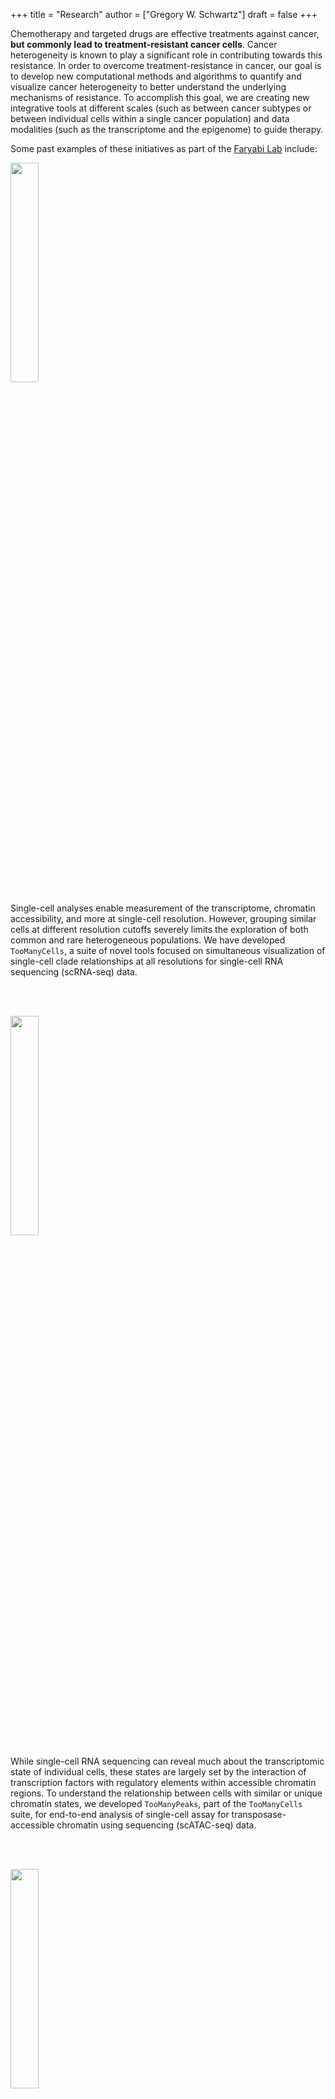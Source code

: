 +++
title = "Research"
author = ["Gregory W. Schwartz"]
draft = false
+++

Chemotherapy and targeted drugs are effective treatments against cancer, **but
commonly lead to treatment-resistant cancer cells**. Cancer heterogeneity is known
to play a significant role in contributing towards this resistance. In order to
overcome treatment-resistance in cancer, our goal is to develop new
computational methods and algorithms to quantify and visualize cancer
heterogeneity to better understand the underlying mechanisms of resistance. To
accomplish this goal, we are creating new integrative tools at different scales
(such as between cancer subtypes or between individual cells within a single
cancer population) and data modalities (such as the transcriptome and the
epigenome) to guide therapy.

Some past examples of these initiatives as part of the [Faryabi Lab](https://faryabilab.com/) include:

<div class="clearfix">

<img src=/img/too-many-cells.svg class="pull-left" style="margin-right:5%;width:30%;height:auto" />

Single-cell analyses enable measurement of the transcriptome, chromatin
accessibility, and more at single-cell resolution. However, grouping similar
cells at different resolution cutoffs severely limits the exploration of both
common and rare heterogeneous populations. We have developed `TooManyCells`, a
suite of novel tools focused on simultaneous visualization of single-cell clade
relationships at all resolutions for single-cell RNA sequencing (scRNA-seq)
data.

</div>

<br></br>

<div class="clearfix">

<img src=/img/too-many-peaks-graphical-abstract.svg class="pull-left" style="margin-right:5%;width:30%;height:auto" />

While single-cell RNA sequencing can reveal much about the transcriptomic state
of individual cells, these states are largely set by the interaction of
transcription factors with regulatory elements within accessible chromatin
regions. To understand the relationship between cells with similar or unique
chromatin states, we developed `TooManyPeaks`, part of the `TooManyCells` suite,
for end-to-end analysis of single-cell assay for transposase-accessible
chromatin using sequencing (scATAC-seq) data.

</div>

<br></br>


<div class="clearfix">

<img src=/img/heatitup.svg class="pull-left" style="margin-right:5%;width:30%;height:auto" />

<div class="clearfix">

Poor prognosis of patients with acute myeloid leukemia can be predicted based on
the presence of internal tandem duplications (ITDs) in Fms-like tyrosine kinase
3 (_FLT3_). We discovered new classes of _FLT3_-ITDs that predict patient
outcomes by creating `HeatITup`, an algorithm that identifies, characterizes,
and visualizes these classes of _FLT3_-ITDs.

</div>

</div>

<br></br>

<div class="clearfix">

<img src=/img/integreat.svg class="pull-left" style="margin-right:5%;width:30%;height:auto" />

While we can measure different modalities, such as the transcriptome and
proteome, it is difficult to analytically relate each level of information in a
systematic manner. We developed `inteGREAT`, an algorithm to use integration and
differential integration between conditions to identify biomarkers across
modalities.

</div>

<br></br>